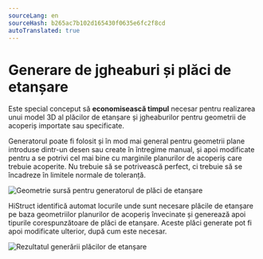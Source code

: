 ```yaml
---
sourceLang: en
sourceHash: b265ac7b102d165430f0635e6fc2f8cd
autoTranslated: true
---
```


# Generare de jgheaburi și plăci de etanșare

Este special conceput să **economisească timpul** necesar pentru realizarea unui model 3D al plăcilor de etanșare și jgheaburilor pentru geometrii de acoperiș importate sau specificate.

Generatorul poate fi folosit și în mod mai general pentru geometrii plane introduse dintr-un desen sau create în întregime manual, și apoi modificate pentru a se potrivi cel mai bine cu marginile planurilor de acoperiș care trebuie acoperite. Nu trebuie să se potrivească perfect, ci trebuie să se încadreze în limitele normale de toleranță.

![Geometrie sursă pentru generatorul de plăci de etanșare](img/sourceGeometryForFlashingGenerator.png)

HiStruct identifică automat locurile unde sunt necesare plăcile de etanșare pe baza geometriilor planurilor de acoperiș învecinate și generează apoi tipurile corespunzătoare de plăci de etanșare. Aceste plăci generate pot fi apoi modificate ulterior, după cum este necesar.

![Rezultatul generării plăcilor de etanșare](img/generatedFlashingResult.png)
